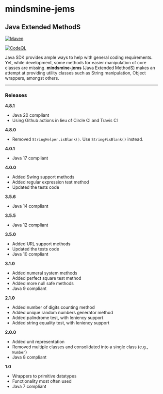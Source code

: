 # mindsmine-jems #

## Java Extended MethodS ##

[![Maven](https://github.com/mindsmine/mindsmine-jems/actions/workflows/maven.yml/badge.svg)](https://github.com/mindsmine/mindsmine-jems/actions/workflows/maven.yml)

[![CodeQL](https://github.com/mindsmine/mindsmine-jems/actions/workflows/codeql-analysis.yml/badge.svg)](https://github.com/mindsmine/mindsmine-jems/actions/workflows/codeql-analysis.yml)


Java SDK provides ample ways to help with general coding requirements. Yet, while development, some methods for easier
manipulation of core classes are missing. **mindsmine-jems** (Java Extended MethodS) makes an attempt at providing
utility classes such as String manipulation, Object wrappers, amongst others.

---

### Releases ###

**4.8.1**
* Java 20 compliant
* Using Github actions in lieu of Circle CI and Travis CI

**4.8.0**
* Removed `StringHelper.isBlank()`. Use `String#isBlank()` instead.

**4.0.1**
* Java 17 compliant

**4.0.0**
* Added Swing support methods
* Added regular expression test method
* Updated the tests code

**3.5.6**
* Java 14 compliant

**3.5.5**
* Java 12 compliant

**3.5.0**
* Added URL support methods
* Updated the tests code
* Java 10 compliant

**3.1.0**
* Added numeral system methods
* Added perfect square test method
* Added more null safe methods
* Java 9 compliant

**2.1.0**
* Added number of digits counting method
* Added unique random numbers generator method
* Added palindrome test, with leniency support
* Added string equality test, with leniency support

**2.0.0**
* Added unit representation
* Removed multiple classes and consolidated into a single class (e.g., `Number`)
* Java 8 compliant

**1.0**
* Wrappers to primitive datatypes
* Functionality most often used
* Java 7 compliant